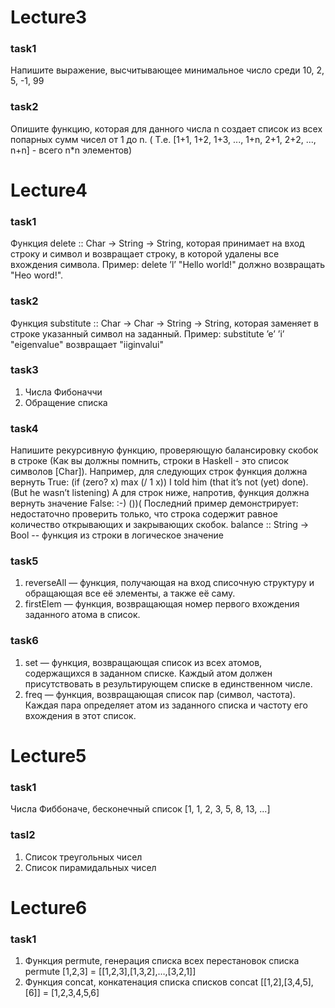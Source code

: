 # Lecture3
### task1
Напишите выражение, высчитывающее минимальное число среди 10, 2, 5, -1, 99
### task2
Опишите функцию, которая для данного числа n создает список из всех попарных сумм чисел от 1 до n. ( Т.е. [1+1, 1+2, 1+3, ..., 1+n, 2+1, 2+2, ..., n+n] - всего n*n элементов)

# Lecture4
### task1
Функция delete :: Char -> String -> String, которая принимает на вход строку и символ и возвращает строку, в которой удалены все вхождения символа. Пример: delete ’l’ "Hello world!" должно возвращать "Heo word!".

### task2
Функция substitute :: Char -> Char -> String -> String, которая заменяет в строке указанный символ на заданный. Пример: substitute ’e’ ’i’ "eigenvalue" возвращает "iiginvalui"
### task3
1. Числа Фибоначчи
2. Обращение списка

### task4
Напишите рекурсивную функцию, проверяющую балансировку скобок в строке (Как вы должны помнить, строки в Haskell - это список символов [Char]).
Например, для следующих строк функция должна вернуть True:
	(if (zero? x) max (/ 1 x))
	I told him (that it’s not (yet) done). (But he wasn’t listening)
А для строк ниже, напротив, функция должна вернуть значение False:
	:-)
	())(
Последний пример демонстрирует: недостаточно проверить только, что строка содержит равное количество открывающих и закрывающих скобок.
balance :: String → Bool -- функция из строки в логическое значение

### task5
1. reverseAll — функция, получающая на вход списочную структуру и обращающая все её элементы, а также её саму.
2. firstElem — функция, возвращающая номер первого вхождения заданного атома в список.

### task6
1. set — функция, возвращающая список из всех атомов, содержащихся в заданном списке. Каждый атом должен присутствовать в результирующем списке в единственном числе.
2. freq — функция, возвращающая список пар (символ, частота). Каждая пара определяет атом из заданного списка и частоту его вхождения в этот список.

# Lecture5
### task1
Числа Фиббоначе, бесконечный список [1, 1, 2, 3, 5, 8, 13, ...]
### tasl2
1. Список треугольных чисел
2. Список пирамидальных чисел

# Lecture6
### task1
1. Функция permute, генерация списка всех перестановок списка permute [1,2,3] = [[1,2,3],[1,3,2],…,[3,2,1]]
2. Функция concat, конкатенация списка списков
concat [[1,2],[3,4,5],[6]] = [1,2,3,4,5,6]
